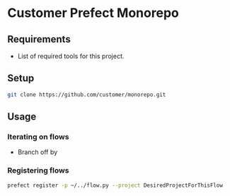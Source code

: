 # Customer Prefect Monorepo

## Requirements

- List of required tools for this project.

## Setup
```sh
git clone https://github.com/customer/monorepo.git
```

## Usage

### Iterating on flows

- Branch off by 

### Registering flows

```sh
prefect register -p ~/../flow.py --project DesiredProjectForThisFlow
```
